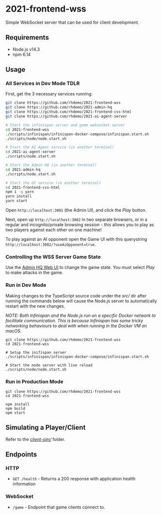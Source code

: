 # 2021-frontend-wss

Simple WebSocket server that can be used for client development.

## Requirements

- Node.js v14.3
- npm 6.14

## Usage

### All Services in Dev Mode TDLR

First, get the 3 necessary services running:

```bash
git clone https://github.com/rhdemo/2021-frontend-wss
git clone https://github.com/rhdemo/2021-admin-hq
git clone https://github.com/rhdemo/2021-frontend-css-html
git clone https://github.com/rhdemo/2021-ai-agent-server

# Start the infinispan server and game websocket server
cd 2021-frontend-wss
./scripts/infinispan/infinispan-docker-compose/infinispan.start.sh
./scripts/node/node.start.sh

# Start the AI Agent service (in another terminal)
cd 2021-ai-agent-server
./scripts/node.start.sh

# Start the Admin HQ (in another terminal)
cd 2021-admin-hq
./scripts/node.start.sh

# Start the UI service (in another terminal)
cd 2021-frontend-css-html
npm i -g yarn
yarn install
yarn start
```

Open `http://localhost:3001` (the Admin UI), and click the *Play* button.

Next, open up `http://localhost:3002` in two separate browsers, or in a regular
and incognito/private browsing session - this allows you to play as two players
against each other on one machine!

To play against an AI opponent open the Game UI with this querystring
`http://localhost:3002/?useAiOpponent=true`.

### Controlling the WSS Server Game State

Use the [Admin HQ Web UI](https://github.com/rhdemo/2021-admin-hq) to change
the game state. You must select *Play* to make attacks in the game.

### Run in Dev Mode

Making changes to the TypeScript source code under the *src/* dir after
running the commands below will cause the Node.js server to automatically
restart with the new changes.

_NOTE: Both Infinispan and the Node.js run on a specific Docker network to facilitate communication. This is because Infinispan has some tricky networking behaviours to deal with when running in the Docker VM on macOS._

```
git clone https://github.com/rhdemo/2021-frontend-wss
cd 2021-frontend-wss

# Setup the inifispan server
./scripts/infinispan/infinispan-docker-compose/infinispan.start.sh

# Start the node server with live reload
./scripts/node/node.start.sh
```

### Run in Production Mode

```
git clone https://github.com/rhdemo/2021-frontend-wss
cd 2021-frontend-wss

npm install
npm build
npm start
```

## Simulating a Player/Client

Refer to the *[client-sim/](client-sim/)* folder.

## Endpoints

### HTTP

* `GET /health` - Returns a 200 response with application health information

### WebSocket

* `/game` - Endpoint that game clients connect to.
